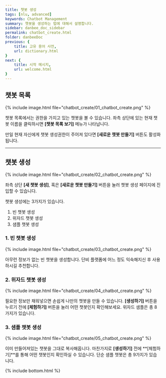 ```yaml
---
title: 챗봇 생성
tags: [nlu, advanced]
keywords: Chatbot Management
summary: 챗봇을 생성하는 법에 대해서 설명합니다.
sidebar: danbee_doc_sidebar
permalink: chatbot_create.html
folder: danbeeDoc
previous: {
    title: 고유 용어 사전,
    url: dictionary.html
}
next: {
    title: 시작 메시지,
    url: welcome.html
}
---
```


## 챗봇 목록

{% include image.html file="chatbot_create/01_chatbot_create.png" %}

챗봇 목록에서는 권한을 가지고 있는 챗봇을 볼 수 있습니다. 좌측 상단에 있는 현재 챗봇 이름을 클릭하시면 **[챗봇 목록 보기]** 메뉴가 나타납니다.

만일 현재 자신에게 챗봇 생성권한이 주어져 있다면 **[새로운 챗봇 만들기]** 버튼도 활성화됩니다.
 
 
 
--------------

## 챗봇 생성

{% include image.html file="chatbot_create/02_chatbot_create.png" %}

좌측 상단 **[새 챗봇 생성]**, 혹은 **[새로운 챗봇 만들기]** 버튼을 눌러 챗봇 생성 페이지에 진입할 수 있습니다.

챗봇 생성에는 3가지가 있습니다.
 1. 빈 챗봇 생성
 2. 위자드 챗봇 생성
 3. 샘플 챗봇 생성

### 1. 빈 챗봇 생성

{% include image.html file="chatbot_create/03_chatbot_create.png" %}

아무런 정보가 없는 빈 챗봇을 생성합니다. 단비 플랫폼에 어느 정도 익숙해지신 후 사용하시길 추천합니다.


### 2. 위자드 챗봇 생성

{% include image.html file="chatbot_create/04_chatbot_create.png" %}

필요한 정보만 채워넣으면 손쉽게 나만의 챗봇을 만들 수 있습니다. **[생성하기]** 버튼을 누르기 전에 **[체험하기]** 버튼을 눌러 어떤 챗봇인지 확인해보세요. 위자드 샘플은 총 8가지가 있습니다.


### 3. 샘플 챗봇 생성

{% include image.html file="chatbot_create/05_chatbot_create.png" %}

이미 만들어져있는 챗봇을 그대로 복사해옵니다. 마찬가지로 **[생성하기]** 전에 **[체험하기]**를 통해 어떤 챗봇인지 확인하실 수 있습니다. 단순 샘플 챗봇은 총 9가지가 있습니다.




{% include bottom.html %}







